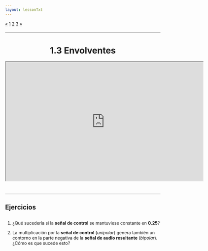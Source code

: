```yaml
---
layout: lessonTxt
---
```


<div class="paginationDiv">
<div class="pagination">
  <a href="#">&laquo;</a>
  <a class="active" href="#">1</a>
  <a onclick="loadOnClick('{{site.baseurl}}/lessons/sintesis_aditiva/chapter1/1.1.3/b/', '1.1.3-b.html','1.1.3-b.csd', false)" href="javascript:void(0);">2</a>
  <a onclick="loadOnClick('{{site.baseurl}}/lessons/sintesis_aditiva/chapter1/1.1.3/c/', '1.1.3-c.html','1.1.3-c.csd', false)" href="javascript:void(0);">3</a>
  <a onclick="loadOnClick('{{site.baseurl}}/lessons/sintesis_aditiva/chapter1/1.1.3/b/', '1.1.3-b.html','1.1.3-b.csd', false)" href="javascript:void(0);">&raquo;</a>
</div>
</div>
<br style="display: block; content: ''; margin-top: 20px;">
<hr>
<br style="display: block; content: ''; margin-top: 40px;">

# <center>1.3 Envolventes</center>
<div class="video-container">
<iframe src="https://docs.google.com/file/d/1FrFigYiEgVBBtJvBMBDAGchcW2QgWzUx/preview" width="640" height="385" allowfullscreen="true"></iframe>
</div>
<br style="display: block; content: ''; margin-top: 40px;">
<hr>
<br style="display: block; content: ''; margin-top: 20px;">

## Ejercicios

<br style="display: block; content: ''; margin-top: 30px;">

1. ¿Qué sucedería si la <b>señal de control</b> se mantuviese constante en <b>0.25</b>?

2. La multiplicación por la <b>señal de control</b> (<i>unipolar</i>) genera también un contorno en la parte negativa de la <b>señal de audio resultante</b> (<i>bipolar</i>). ¿Cómo es que sucede esto?


<br>

